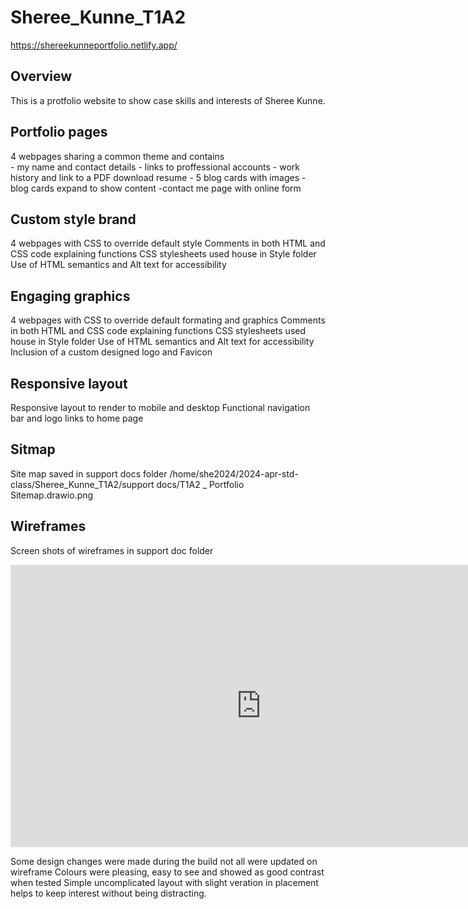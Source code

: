 # Sheree_Kunne_T1A2

https://shereekunneportfolio.netlify.app/

## Overview
This is a protfolio website to show case skills and interests of Sheree Kunne. 

## Portfolio pages
4 webpages sharing a common theme and contains    
    - my name and contact details
    - links to proffessional accounts
    - work history and link to a PDF download resume
    - 5 blog cards with images 
    - blog cards expand to show content
    -contact me page with online form

## Custom style brand
4 webpages with CSS to override default style
Comments in both HTML and CSS code explaining functions
CSS stylesheets used house in Style folder
Use of HTML semantics and Alt text for accessibility

## Engaging graphics
4 webpages with CSS to override default formating and graphics
Comments in both HTML and CSS code explaining functions
CSS stylesheets used house in Style folder
Use of HTML semantics and Alt text for accessibility
Inclusion of a custom designed logo and Favicon

## Responsive layout
Responsive layout to render to mobile and desktop
Functional navigation bar and logo links to home page

## Sitmap

Site map saved in support docs folder /home/she2024/2024-apr-std-class/Sheree_Kunne_T1A2/support docs/T1A2 _ Portfolio Sitemap.drawio.png


## Wireframes 
Screen shots of wireframes in support doc folder
<iframe style="border: 1px solid rgba(0, 0, 0, 0.1);" width="800" height="450" src="https://www.figma.com/embed?embed_host=share&url=https%3A%2F%2Fwww.figma.com%2Fdesign%2F4YPA61scH24iRWtzMEmAvF%2FPortfolio%3Fnode-id%3D25-217%26t%3Dsj1yTvteVUR2RdWc-1" allowfullscreen></iframe>

Some design changes were made during the build not all were updated on wireframe
Colours were pleasing, easy to see and showed as good contrast when tested
Simple uncomplicated layout with slight veration in placement helps to keep interest without being distracting. 
